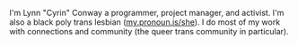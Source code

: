 I'm Lynn "Cyrin" Conway a programmer, project manager, and activist. I'm also a black poly trans lesbian ([my.pronoun.is/she](http://my.pronoun.is/she)). I do most of my work with connections and community (the queer trans community in particular).
